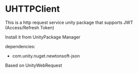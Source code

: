 # UHTTPClient
 This is a http request service unity package that supports JWT (Access/Refresh Token)
 
 Install it from UnityPackage Manager

dependencies:
 - com.unity.nuget.newtonsoft-json
 
 Based on UnityWebRequest
